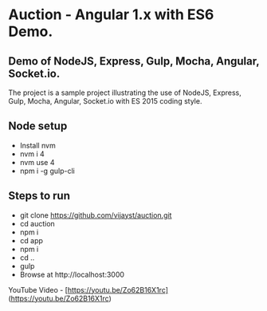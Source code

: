 # Auction - Angular 1.x with ES6 Demo.
## Demo of NodeJS, Express, Gulp, Mocha, Angular, Socket.io.
The project is a sample project illustrating the use of NodeJS, Express, Gulp, Mocha, Angular, Socket.io with ES 2015 coding style.

## Node setup
* Install nvm
* nvm i 4
* nvm use 4
* npm i -g gulp-cli

## Steps to run
* git clone https://github.com/vijayst/auction.git
* cd auction
* npm i
* cd app
* npm i
* cd ..
* gulp
* Browse at http://localhost:3000

YouTube Video - [https://youtu.be/Zo62B16X1rc] (https://youtu.be/Zo62B16X1rc) 


